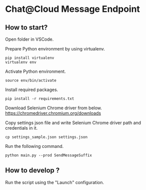 # Chat@Cloud Message Endpoint

## How to start?

Open folder in VSCode.

Prepare Python environment by using virtualenv.

```shell
pip install virtualenv
virtualenv env
```

Activate Python environment.

```shell
source env/bin/activate
```

Install required packages.

```shell
pip install -r requirements.txt
```

Download Selenium Chrome driver from below.  
https://chromedriver.chromium.org/downloads

Copy settings json file and write Selenium Chrome driver path and credentials in it.

```shell
cp settings_sample.json settings.json
```

Run the following command.

```shell
python main.py --prod SendMessageSuffix
```

## How to develop ?

Run the script using the "Launch" configuration.
